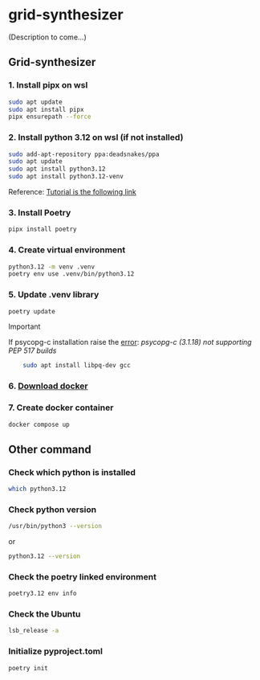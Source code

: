 grid-synthesizer
=============

(Description to come...)

## Grid-synthesizer

### 1. Install pipx on wsl

```bash
sudo apt update
sudo apt install pipx
pipx ensurepath --force
```

### 2. Install python 3.12 on wsl (if not installed)

```bash
sudo add-apt-repository ppa:deadsnakes/ppa
sudo apt update
sudo apt install python3.12
sudo apt install python3.12-venv
```

Reference: [Tutorial is the following link](https://www.linuxtuto.com/how-to-install-python-3-12-on-ubuntu-22-04/)

### 3. Install Poetry

```bash
pipx install poetry
```

### 4. Create virtual environment

```bash
python3.12 -m venv .venv
poetry env use .venv/bin/python3.12
```

### 5. Update .venv library

```bash
poetry update
```

> [!IMPORTANT]
> If psycopg-c installation raise the [error](https://stackoverflow.com/questions/77727508/problem-installing-psycopg2-for-python-venv-through-poetry): _psycopg-c (3.1.18) not supporting PEP 517 builds_

```bash
    sudo apt install libpq-dev gcc
```

### 6. [Download docker](https://www.docker.com/)

### 7. Create docker container

```bash
docker compose up
```

## Other command

### Check which python is installed

```bash
which python3.12
```

### Check python version

```bash
/usr/bin/python3 --version
```

or

```bash
python3.12 --version
```
### Check the poetry linked environment

```bash
poetry3.12 env info
```

### Check the Ubuntu

```bash
lsb_release -a
```

### Initialize pyproject.toml

```bash
poetry init
```